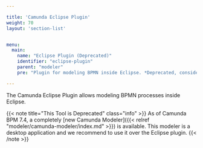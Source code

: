 ```yaml
---

title: 'Camunda Eclipse Plugin'
weight: 70
layout: 'section-list'


menu:
  main:
    name: "Eclipse Plugin (Deprecated)"
    identifier: "eclipse-plugin"
    parent: "modeler"
    pre: "Plugin for modeling BPMN inside Eclipse. *Deprecated, consider using the Camunda Modeler instead.*"

---
```


The Camunda Eclipse Plugin allows modeling BPMN processes inside Eclipse. 

{{< note title="This Tool is Deprecated" class="info" >}}
  As of Camunda BPM 7.4, a completely [new Camunda Modeler]({{< relref "modeler/camunda-modeler/index.md" >}}) is available. This modeler is a desktop application and we recommend to use it over the Eclipse plugin.
{{< /note >}}


